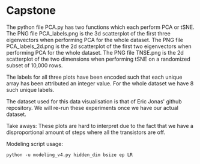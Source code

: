 # Capstone
The python file PCA.py has two functions which each perform PCA or tSNE.
The PNG file PCA_labels.png is the 3d scatterplot of the first three eigenvectors when performing PCA for the whole dataset.
The PNG file PCA_labels_2d.png is the 2d scatterplot of the first two eigenvectors when performing PCA for the whole dataset.
The PNG file TNSE.png is the 2d scatterplot of the two dimensions when performing tSNE on a randomized subset of 10,000 rows.

The labels for all three plots have been encoded such that each unique array has been attributed an integer value. For the whole dataset we have 8 such unique labels. 

The dataset used for this data visualisation is that of Eric Jonas' github repository. We will re-run these experiments once we have our actual dataset. 

Take aways: These plots are hard to interpret due to the fact that we have a disproportional amount of steps where all the transistors are off. 

Modeling script usage:
  
  ```python -u modeling_v4.py hidden_dim bsize ep LR```
